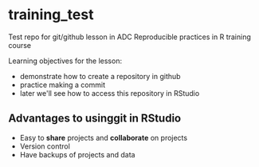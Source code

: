 # training_test
Test repo for git/github lesson in ADC Reproducible practices in R training course


Learning objectives for the lesson: 
 - demonstrate how to create a repository in github
 - practice making a commit 
 - later we'll see how to access this repository in RStudio

## Advantages to usinggit in RStudio 

 - Easy to **share** projects and **collaborate** on projects 
 - Version control
 - Have backups of projects and data 
